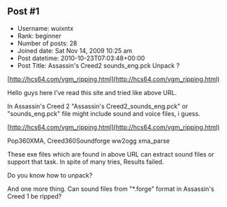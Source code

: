 ## Post #1
- Username: wuixntx
- Rank: beginner
- Number of posts: 28
- Joined date: Sat Nov 14, 2009 10:25 am
- Post datetime: 2010-10-23T07:03:48+00:00
- Post Title: Assassin's Creed2 sounds_eng.pck Unpack ?

[http://hcs64.com/vgm_ripping.html](http://hcs64.com/vgm_ripping.html)

Hello guys here I've read this site and tried like above URL.

In Assassin's Creed 2
"Assassin's Creed2_sounds_eng.pck" or "sounds_eng.pck" file might include sound and voice files, i guess.

[http://hcs64.com/vgm_ripping.html](http://hcs64.com/vgm_ripping.html)

Pop360XMA, Creed360Soundforge
ww2ogg
xma_parse

These exe files which are found in above URL can extract sound files or support that task. In spite of many tries, Results failed.

Do you know how to unpack?



And one more thing. 
Can sound files from "*.forge" format in Assassin's Creed 1 be ripped?
